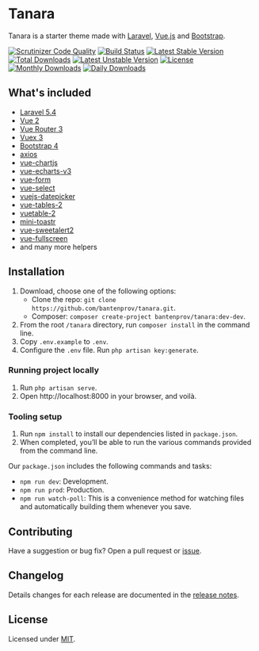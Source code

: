 # Tanara

Tanara is a starter theme made with [Laravel](https://laravel.com), [Vue.js](https://vuejs.org) and [Bootstrap](https://getbootstrap.com).

[![Scrutinizer Code Quality](https://scrutinizer-ci.com/g/bantenprov/tanara/badges/quality-score.png?b=master)](https://scrutinizer-ci.com/g/bantenprov/tanara/?branch=master)
[![Build Status](https://scrutinizer-ci.com/g/bantenprov/tanara/badges/build.png?b=master)](https://scrutinizer-ci.com/g/bantenprov/tanara/build-status/master)
[![Latest Stable Version](https://poser.pugx.org/bantenprov/tanara/v/stable)](https://packagist.org/packages/bantenprov/tanara)
[![Total Downloads](https://poser.pugx.org/bantenprov/tanara/downloads)](https://packagist.org/packages/bantenprov/tanara)
[![Latest Unstable Version](https://poser.pugx.org/bantenprov/tanara/v/unstable)](https://packagist.org/packages/bantenprov/tanara)
[![License](https://poser.pugx.org/bantenprov/tanara/license)](https://packagist.org/packages/bantenprov/tanara)
[![Monthly Downloads](https://poser.pugx.org/bantenprov/tanara/d/monthly)](https://packagist.org/packages/bantenprov/tanara)
[![Daily Downloads](https://poser.pugx.org/bantenprov/tanara/d/daily)](https://packagist.org/packages/bantenprov/tanara)

## What's included

- [Laravel 5.4](https://laravel.com/docs/5.4)
- [Vue 2](https://vuejs.org)
- [Vue Router 3](https://router.vuejs.org)
- [Vuex 3](https://vuex.vuejs.org)
- [Bootstrap 4](https://getbootstrap.com)
- [axios](https://github.com/axios/axios)
- [vue-chartjs](http://vue-chartjs.org)
- [vue-echarts-v3](https://github.com/xlsdg/vue-echarts-v3)
- [vue-form](https://github.com/fergaldoyle/vue-form)
- [vue-select](https://github.com/sagalbot/vue-select)
- [vuejs-datepicker](https://github.com/charliekassel/vuejs-datepicker)
- [vue-tables-2](https://github.com/matfish2/vue-tables-2)
- [vuetable-2](https://github.com/ratiw/vuetable-2)
- [mini-toastr](https://github.com/se-panfilov/mini-toastr)
- [vue-sweetalert2](https://github.com/avil13/vue-sweetalert2)
- [vue-fullscreen](https://github.com/mirari/vue-fullscreen)
- and many more helpers

## Installation

1. Download, choose one of the following options:
   - Clone the repo: `git clone https://github.com/bantenprov/tanara.git`.
   - Composer: `composer create-project bantenprov/tanara:dev-dev`.
2. From the root `/tanara` directory, run `composer install` in the command line.
3. Copy `.env.example` to `.env`.
4. Configure the `.env` file. Run `php artisan key:generate`.

### Running project locally

1. Run `php artisan serve`.
2. Open http://localhost:8000 in your browser, and voilà.

### Tooling setup

1. Run `npm install` to install our dependencies listed in `package.json`.
2. When completed, you’ll be able to run the various commands provided from the command line.

Our `package.json` includes the following commands and tasks:

- `npm run dev`: Development.
- `npm run prod`: Production.
- `npm run watch-poll`: This is a convenience method for watching files and automatically building them whenever you save.

## Contributing

Have a suggestion or bug fix? Open a pull request or [issue](https://github.com/bantenprov/tanara/issues/new).

## Changelog

Details changes for each release are documented in the [release notes](https://github.com/bantenprov/tanara/releases).

## License

Licensed under [MIT](LICENSE).
